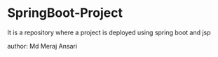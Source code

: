 # SpringBoot-Project
It is a repository where a project is deployed using spring boot and jsp

author: Md Meraj Ansari